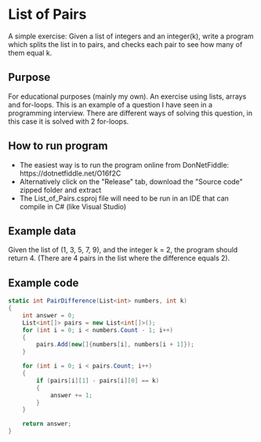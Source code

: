 # List of Pairs

A simple exercise: Given a list of integers and an integer(k), write a program which splits the list in to pairs, and checks each pair to see how many of them equal k.

## Purpose

For educational purposes (mainly my own). An exercise using lists, arrays and for-loops. This is an example of a question I have seen in a programming interview. There are different ways of solving this question, in this case it is solved with 2 for-loops.

## How to run program

<ul>
  <li>The easiest way is to run the program online from DonNetFiddle: https://dotnetfiddle.net/O16f2C</li>
  <li>Alternatively click on the "Release" tab, download the "Source code" zipped folder and extract</li>
  <li>The List_of_Pairs.csproj file will need to be run in an IDE that can compile in C# (like Visual Studio)</li>
</ul>

## Example data

Given the list of (1, 3, 5, 7, 9), and the integer k = 2, the program should return 4.
(There are 4 pairs in the list where the difference equals 2). 

## Example code

```C#
static int PairDifference(List<int> numbers, int k)
{
	int answer = 0;
	List<int[]> pairs = new List<int[]>();
	for (int i = 0; i < numbers.Count - 1; i++)
	{
		pairs.Add(new[]{numbers[i], numbers[i + 1]});
	}

	for (int i = 0; i < pairs.Count; i++)
	{
		if (pairs[i][1] - pairs[i][0] == k)
		{
			answer += 1;
		}
	}

	return answer;
}
```

